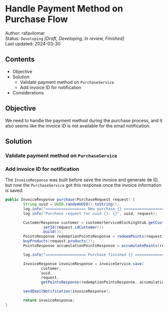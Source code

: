 # Handle Payment Method on Purchase Flow

Author: rafavilomar  
Status: `Developing` *[Draft, Developing, In review, Finished]*  
Last updated: 2024-03-30

## Contents

- Objective
- Solution
  - Validate payment method on `PurchaseService`
  - Add invoice ID for notification
- Considerations

## Objective

We need to handle the payment method during the purchase process, and it also seems like the invoice ID is not available 
for the email notification.

## Solution

### Validate payment method on `PurchaseService`

### Add invoice ID for notification

The `InvoiceResponse` was built before save the invoice and generate de ID, but now the `PurchaseService` got this 
response once the invoice information is saved.

```java
public InvoiceResponse purchase(PurchaseRequest request) {
        String uuid = UUID.randomUUID().toString();
        log.info("================== New purchase {} ==================", uuid);
        log.info("Purchase request for uuid {}: {}", uuid, request);

        CustomerResponse customer = customerServiceBlockingStub.getCustomerById(CustomerRequest.newBuilder()
                .setId(request.idCustomer())
                .build());
        PointsResponse redemptionPointsResponse = redeemPoints(request, uuid);
        buyProducts(request.products());
        PointsResponse accumulationPointsResponse = accumulatePoints(request, uuid);

        log.info("================== Purchase finished {} ==================", uuid);

        InvoiceResponse invoiceResponse = invoiceService.save(
                customer,
                uuid,
                request,
                getPointsResponse(redemptionPointsResponse, accumulationPointsResponse));

        sendEmailNotification(invoiceResponse);

        return invoiceResponse;
}
```